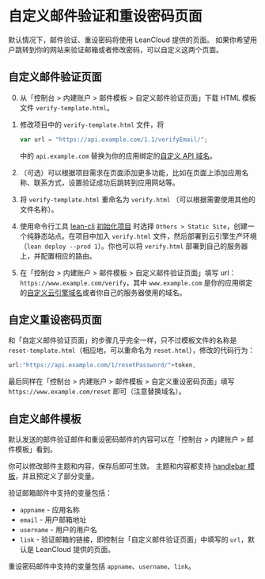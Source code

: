 # 自定义邮件验证和重设密码页面

默认情况下，邮件验证、重设密码将使用 LeanCloud 提供的页面。
如果你希望用户跳转到你的网站来验证邮箱或者修改密码，可以自定义这两个页面。

## 自定义邮件验证页面

0. 从「控制台 > 内建账户 > 邮件模板 > 自定义邮件验证页面」下载 HTML 模板文件 `verify-template.html`。 

1. 修改项目中的 `verify-template.html` 文件，将

    ```js
    var url = "https://api.example.com/1.1/verifyEmail/";
    ```

    中的 `api.example.com` 替换为你的应用绑定的[自定义 API 域名](custom-api-domain-guide.html#API_域名)。

2. （可选）可以根据项目需求在页面添加更多功能，比如在页面上添加应用名称、联系方式，设置验证成功后跳转到应用网站等。

3. 将 `verify-template.html` 重命名为 `verify.html` （可以根据需要使用其他的文件名称）。

4. 使用命令行工具 [lean-cli](leanengine_cli.html) [初始化项目](leanengine_quickstart.html) 时选择 `Others > Static Site`，创建一个纯静态站点。在项目中加入 `verify.html` 文件，然后部署到云引擎生产环境（`lean deploy --prod 1`）。你也可以将 `verify.html` 部署到自己的服务器上，并配置相应的路由。

5. 在「控制台 > 内建账户 > 邮件模板 > 自定义邮件验证页面」填写 url：`https://www.example.com/verify`，其中 `www.example.com` 是你的应用绑定的[自定义云引擎域名](custom-api-domain-guide.html#云引擎域名)或者你自己的服务器使用的域名。

## 自定义重设密码页面

和「自定义邮件验证页面」的步骤几乎完全一样，只不过模板文件的名称是 `reset-template.html`（相应地，可以重命名为 `reset.html`），修改的代码行为：

```js
url:"https://api.example.com/1/resetPassword/"+token,
```

最后同样在「控制台 > 内建账户 > 邮件模板 > 自定义重设密码页面」填写 `https://www.example.com/reset` 即可（注意替换域名）。

## 自定义邮件模板

默认发送的邮件验证邮件和重设密码邮件的内容可以在「控制台 > 内建账户 > 邮件模板」看到。

你可以修改邮件主题和内容，保存后即可生效。
主题和内容都支持 [handlebar 模板](http://handlebarsjs.com/)，并且预定义了部分变量。

验证邮箱邮件中支持的变量包括：

* `appname` - 应用名称
* `email` - 用户邮箱地址
* `username` - 用户的用户名
* `link` - 验证邮箱的链接，即控制台「自定义邮件验证页面」中填写的 `url`，默认是 LeanCloud 提供的页面。

重设密码邮件中支持的变量包括 `appname`、`username`、`link`。